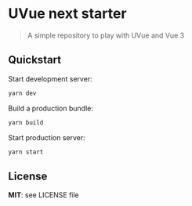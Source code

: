 # UVue next starter

> A simple repository to play with UVue and Vue 3

## Quickstart

Start development server:

```bash
yarn dev
```

Build a production bundle:

```bash
yarn build
```

Start production server:

```bash
yarn start
```

## License

**MIT**: see LICENSE file
